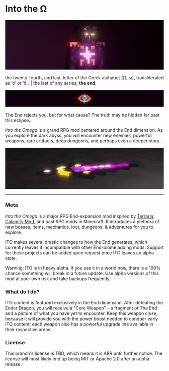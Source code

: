 # Into the Ω

![](assets/enigma_king_render.png)


the twenty-fourth, and last, letter of the Greek alphabet (Ω, ω), transliterated as ‘o’ or ‘ō.’.  |  the last of any series; **the end**.

![](assets/eye.png)

The End rejects you, but for what cause? The truth may be hidden far past this eclipse...

*Into the Omega* is a grand RPG mod centered around the End dimension. 
As you explore the dark abyss, you will encounter new enemies, powerful weapons, rare artifacts, deep dungeons, and perhaps even a deeper story...

![](assets/seventh.png)

---

### Meta


*Into the Omega* is a major RPG End-expansion mod inspired by [Terraria](https://terraria.fandom.com/wiki/Terraria_Wiki), [Calamity Mod](https://calamitymod.fandom.com/wiki/Calamity_Mod_Wiki), and past RPG mods in Minecraft. It introduces a plethora of new bosses, items, mechanics, loot, dungeons, & adventures for you to explore. 

ITO makes several drastic changes to how the End generates, which currently leaves it incompatible with other End-biome adding mods.
Support for these projects can be added upon request once ITO leaves an alpha state.

Warning: ITO is in heavy alpha. If you use it in a world now, there is a 100% chance something will break in a future update.
Use alpha versions of this mod at your own risk and take backups frequently.

### What do I do?

ITO content is featured exclusively in the End dimension. 
After defeating the Ender Dragon, you will receive a "Core Weapon" - a fragment of The End and a picture of what you have yet to encounter.
Keep this weapon close, because it will provide you with the power boost needed to conquer early ITO content;
each weapon also has a powerful upgrade line available in their respective areas.

### License

This branch's license is TBD, which means it is ARR until further notice. The license will most likely end up being MIT or Apache 2.0 after an alpha release.